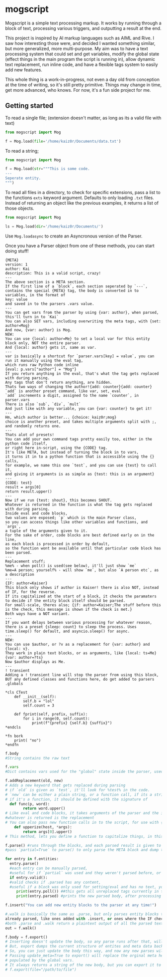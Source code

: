 # mogscript
Mogscript is a simple text processing markup. It works by running through a block of text, processing various triggers, and outputting a result at the end.

This project is inspired by AI markup languages such as AIML and Rive. I saw how interesting those were, and decided I wanted something similar, but more generalized, more multi-purpose. My aim was to have a text processing system that could set and get variables, modify the global state (effect things in the main program the script is running in), allow dynamic text replacement, run inline code, and have a flexible tags system to easily add new features.

This whole thing is a work-in-progress, not even a day old from conception at the time of writing, so it's still pretty primitive. Things may change in time, get more advanced, who knows. For now, it's a fun side project for me.

## Getting started

To read a single file; (extension doesn't matter, as long as its a valid file with text)

```py
from mogscript import Mog

f = Mog.load(file='/home/kaiz0r/Documents/data.txt')
```

To read a string;

```py
from mogscript import Mog

f = Mog.load(str="""This is some code.
---
Seperate entity.
""")
```

To read all files in a directory, to check for specific extensions, pass a list to the functions `exts` keyword argument. Defaults to only loading `.txt` files. Instead of returning an object like the previous examples, it returns a list of those objects.

```py
from mogscript import Mog

ls = Mog.load(dir='/home/kaiz0r/Documents/')
```
Use `Mog.loadasync` to create an Asyncronous version of the Parser.

Once you have a Parser object from one of these methods, you can start doing stuff!


```
{META}
version: 1
author: Kai
description: This is a valid script, crazy!
---
The above section is a META section. 
If the first line of a `block`, each section seperated by `---`, 
contains the special {META} tag, the body is converted in to variables, in the format of
key: value
and saved in to the parsers .vars value.
---
You can get vars from the parser by using {var: author}, when parsed, this'll turn in to `Kai`
You can also SET vars, including overwriting the meta tags, with {set: author=Mog}
And now, {var: author} is Mog.
NEW:
You can use {local: author=Me} to set a local var for this entity block only, NOT the entire parser.
And {local: author} gets it, same as var.
---
var is basically a shortcut for `parser.vars[key] = value`, you can run it manually using the eval tag, 
which runs raw Python code inline
{eval: p.vars["author"] = "Mog"}
If you return anything in the eval, that's what the tag gets replaced with during parsing. 
Any tags that don't return anything, are hidden.
Thats two ways of changing the author!{add: counter}{add: counter}
`add` is another preset command, like var, set, eval
`add` increments a digit, assigned to the name `counter`, in parser.vars
There is also `sub`, `div`, `mult`
And just like with any variable, you can {var: counter} to get it!
---
Hm, which author is better... {choice: kaiz0r;mog}
choice is another preset, and takes multiple arguments split with ;, and randomly returns one.
---
Thats alot of presets! 
You can add your own command tags pretty easily too, either in the python code itself, 
or right here in-script, using the {CODE} tag. 
It's like META, but instead of turning the block in to vars, 
it turns it in to a python function that is accessible using the {} calls, 
for example, we name this one `test`, and you can use {test} to call it, 
and giving it arguments is as simple as {test: this is an argument}
---
{CODE: test}
result = args[0]
return result.upper()
---
Now if we run {test: shout}, this becomes SHOUT.
Whatever is returned in the function is what the tag gets replaced with during parsing.
Inside eval and code blocks, 
two values are exposed; `p` which is the main Parser class, 
so you can access things like other variables and functions, and `args`,
a tuple of the arguments given to it.
For the sake of order, code blocks are best defined early on in the line, 
as each block is processed in order by default, 
so the function wont be available until that particular code block has been parsed.
---
Replacement stuff;
%me% - when poll() is used(see below), it'll just show `me` 
%me=A person; yourself% - will show `me`, but also `A person etc`, as a description
---
{IF: author=Kaiser}
This block only shows if author is Kaiser! there is also NOT, instead of IF, for the reverse.
If its capitalized at the start of a block, it checks the paramaters to decide if the entity block itself should be parsed.
For small-scale, theres also; {if: author=Kaiser;The stuff before this is the check, this message is shown if the check is met.}
Both ways have a NOT variant.
---
If you want delays between various processing for whatever reason, there is a preset {sleep: count} to sleep the process. Uses time.sleep() for default, and asyncio.sleep() for async.
---
NEW:
You can use $author, or ?v as a replacement for {var: author} and {local: v}.
They work in plain text blocks, or as arguments, like {local: ts=Me} {var: author=?ts}
Now $author displays as Me.
---
! transient
Adding a ! transient line will stop the parser from using this block, BUT any defined classes and functions here, do get added to parsers .globals

*cls CTest
	def __init__(self):
		self.b = "lol"
		self.count = 3

	def fprint(self, prefix, suffix):
		for i in range(0, self.count):
			print(f"{prefix} {self.b} {suffix}")
*endcls

*fn bork
	print( "no")
*endfn
```

```py
f.body
#String contains the raw text

f.vars
#Dict contains vars used for the "global" state inside the parser, used for evals, and {get: var}

f.addReplacement(old, new)
# Adds a new keyword that gets replaced during parsing
# if `old` is given as `test`, it'll look for %test% in the code.
# `new` can be either a plain string, or a function call, if its a string, it's a simple replacement
# if it's a function, it should be defined witb the signature of
  def func(p, word):
		return word.upper()
# Like eval and code blocks, it takes arguments of the parser and the input string, 
#whatever is returned is the replacement
# You can also pass new function calls in to the script, for use with {name}, with the signature of
	def upperize(host, *args):
		return args[0].upper()
# This method, lets you define a function to capitalize things, in this case {upperize: test} returns TEST.

f.parse() #runs through the blocks, and each parsed result is given to the parsers `parsed` list
#pass `partial=True` to parse() to only parse the META block and dump that to .vars

for entry in f.entities:
  entry.parse() 
  #each entry can be manually parsed, 
  #useful for if `partial` was used and they weren't parsed before, or they just need to be parsed again
  if entry.valid(): 
  #valid checks if .parsed has any content, 
  #useful if a block was only used for setting/eval and has no text, you can easily ignore them
     print(entry.poll()) ##this gets all unreplaced tags currently in the body
     print(entry.parsed) #prints the new parsed body, after processing all tags

f.insert("You can add new entity blocks to the parser at any time!")

#.walk is basically the same as .parse, but only parses entity blocks that aren't 
already parsed, like ones added with .insert, or ones where the IF check failed.
#both .parse and .walk return a plaintext output of all the parsed text
out = f.walk()

f.body = f.export()
# Inserting doesn't update the body, so any parse runs after that, will forget insertions.
# But, export dumps the current structure of entites and meta data back in to a string,
# So, you can just update the body this way, and now any new parses will remember inserted blocks.
# Passing update_meta=True to export() will replace the orginal meta header with a new one
# populated by the global vars.
# It always returns a string of the new body, but you can export it to file by passing;
# f.export(file="/path/to/file")
```
